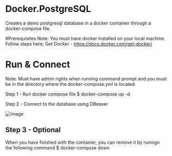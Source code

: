 # Docker.PostgreSQL
Creates a demo postgresql database in a docker container through a docker-compose file.

#Prerequisites
Note: You must have docker installed on your local machine. Follow steps here;
  Get Docker - https://docs.docker.com/get-docker/

# Run & Connect
Note: Must have admin rights when running command prompt and you must be in the directory where the docker-compose.yml is located.

Step 1 - Run docker compose file
  $ docker-compose up -d
  
Step 2 - Connect to the database using DBeaver
  
![image](https://user-images.githubusercontent.com/56781613/171974506-ecb6a7a0-67df-4529-a2df-a0ad9497156d.png)

## Step 3 - Optional
  When you have finished with the container, you can remove it by runnign the following command
  $ docker-compose down
